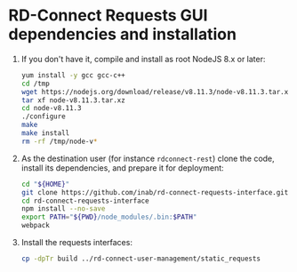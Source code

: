 # RD-Connect Requests GUI dependencies and installation 

1. If you don't have it, compile and install as root NodeJS 8.x or later:

	```bash
	yum install -y gcc gcc-c++
	cd /tmp
	wget https://nodejs.org/download/release/v8.11.3/node-v8.11.3.tar.xz
	tar xf node-v8.11.3.tar.xz
	cd node-v8.11.3
	./configure
	make
	make install
	rm -rf /tmp/node-v*
	```

2. As the destination user (for instance `rdconnect-rest`) clone the code, install its dependencies, and prepare it for deployment:

	```bash
	cd "${HOME}"
	git clone https://github.com/inab/rd-connect-requests-interface.git
	cd rd-connect-requests-interface
	npm install --no-save
	export PATH="${PWD}/node_modules/.bin:$PATH"
	webpack
	```

3. Install the requests interfaces:

	```bash
	cp -dpTr build ../rd-connect-user-management/static_requests
	```
